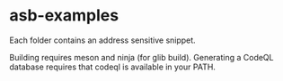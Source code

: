 # asb-examples

Each folder contains an address sensitive snippet. 

Building requires meson and ninja (for glib build). Generating a CodeQL database requires that codeql is available in your PATH.
